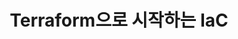 ---
title: Terraform으로 시작하는 IaC
category: 
- DevOps
tags:
- terraform
summary: Introduction to Terraform
thumbnail: "/assets/img/thumbnail/2020-08-05-k8s-package-management-helm.png"
---